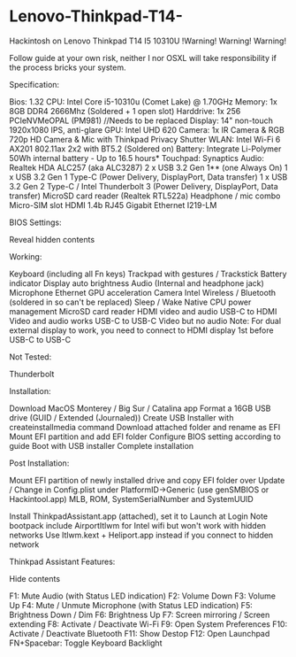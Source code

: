 # Lenovo-Thinkpad-T14-
Hackintosh on Lenovo Thinkpad T14 I5 10310U 
!Warning! Warning! Warning!

Follow guide at your own risk, neither I nor OSXL will take responsibility if the process bricks your system.

 

Specification:

Bios: 1.32
CPU: Intel Core i5-10310u (Comet Lake) @ 1.70GHz
Memory: 1x 8GB DDR4 2666Mhz (Soldered + 1 open slot)
Harddrive: 1x 256 PCIeNVMeOPAL (PM981) //Needs to be replaced
Display: 14" non-touch 1920x1080 IPS, anti-glare 
GPU: Intel UHD 620
Camera: 1x IR Camera & RGB 720p HD Camera & Mic with Thinkpad Privacy Shutter
WLAN: Intel Wi-Fi 6 AX201 802.11ax 2x2 with BT5.2 (Soldered on)
Battery: Integrate Li-Polymer 50Wh internal battery - Up to 16.5 hours*
Touchpad: Synaptics 
Audio: Realtek HDA ALC257 (aka ALC3287)
2 x USB 3.2 Gen 1** (one Always On)
1 x USB 3.2 Gen 1 Type-C (Power Delivery, DisplayPort, Data transfer)
1 x USB 3.2 Gen 2 Type-C / Intel Thunderbolt 3 (Power Delivery, DisplayPort, Data transfer)
MicroSD card reader (Realtek RTL522a)
Headphone / mic combo
Micro-SIM slot
HDMI 1.4b
RJ45 Gigabit Ethernet I219-LM
 

BIOS Settings:

  Reveal hidden contents
 

Working:

 Keyboard (including all Fn keys)
 Trackpad with gestures / Trackstick
 Battery indicator
 Display auto brightness
 Audio (Internal and headphone jack)
 Microphone
 Ethernet
 GPU acceleration
 Camera
 Intel Wireless / Bluetooth (soldered in so can't be replaced)
 Sleep / Wake
 Native CPU power management
 MicroSD card reader
 HDMI video and audio 
 USB-C to HDMI Video and audio works
 USB-C to USB-C Video but no audio
Note: For dual external display to work, you need to connect to HDMI display 1st before USB-C to USB-C

 

Not Tested:

Thunderbolt 
 

Installation:

Download MacOS Monterey / Big Sur / Catalina app
Format a 16GB USB drive (GUID / Extended (Journaled))
Create USB Installer with createinstallmedia command
Download attached folder and rename as EFI
Mount EFI partition and add EFI folder
Configure BIOS setting according to guide
Boot with USB installer
Complete installation
 

Post Installation:

Mount EFI partition of newly installed drive and copy EFI folder over
Update / Change in Config.plist under PlatformID->Generic (use genSMBIOS or Hackintool.app)
           MLB, ROM, SystemSerialNumber and SystemUUID

Install ThinkpadAssistant.app (attached), set it to Launch at Login
Note bootpack include AirportItlwm for Intel wifi but won't work with hidden networks
Use Itlwm.kext + Heliport.app instead if you connect to hidden network
 

 

Thinkpad Assistant Features:

  Hide contents
 

F1: Mute Audio (with Status LED indication)
F2: Volume Down
F3: Volume Up
F4: Mute / Unmute Microphone (with Status LED indication)
F5: Brightness Down / Dim
F6: Brightness Up
F7: Screen mirroring / Screen extending
F8: Activate / Deactivate Wi-Fi
F9: Open System Preferences
F10: Activate / Deactivate Bluetooth
F11: Show Destop
F12: Open Launchpad
FN+Spacebar: Toggle Keyboard Backlight
 

